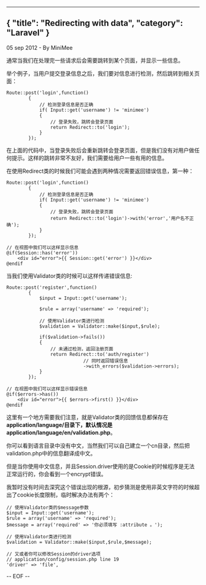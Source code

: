 -----
{
    "title": "Redirecting with data",
    "category": "Laravel"
}
-----

<p class="meta">05 sep 2012 - By MiniMee</p>

通常当我们在处理完一些请求后会需要跳转到某个页面，并显示一些信息。

举个例子，当用户提交登录信息之后，我们要对信息进行检测，然后跳转到相关页面：

    Route::post('login',function()
            {
                // 检测登录信息是否正确
                if( Input::get('username') != 'minimee')
                {
                    // 登录失败，跳转会登录页面
                    return Redirect::to('login');
                }
            });

在上面的代码中，当登录失败后会重新跳转会登录页面，但是我们没有对用户做任何提示。这样的跳转非常不友好，我们需要给用户一些有用的信息。

在使用Redirect类的时候我们可能会遇到两种情况需要返回错误信息，第一种：

    Route::post('login',function()
            {
                // 检测登录信息是否正确
                if( Input::get('username') != 'minimee')
                {
                    // 登录失败，跳转会登录页面
                    return Redirect::to('login')->with('error','用户名不正确');
                }
            });

    // 在视图中我们可以这样显示信息
    @if(Session::has('error'))
        <div id="error">{{ Session::get('error') }}</div>
    @endif

当我们使用Validator类的时候可以这样传递错误信息:

    Route::post('register',function()
            {
                $input = Input::get('username');

                $rule = array('username' => 'required');

                // 使用Validator类进行检测
                $validation = Validator::make($input,$rule);

                if($validation->fails())
                {
                    // 未通过检测，返回注册页面
                    return Redirect::to('auth/register')
                                // 同时返回错误信息
                                ->with_errors($validation->errors);
                }
            });

    // 在视图中我们可以这样显示错误信息
    @if($errors->has())
        <div id="error">{{ $errors->first() }}</div>
    @endif

这里有一个地方需要我们注意，就是Validator类的回馈信息都保存在**application/language/**目录下，默认情况是**application/language/en/validation.php**。

你可以看到语言目录中没有中文，当然我们可以自己建立一个cn目录，然后把validation.php中的信息翻译成中文。

但是当你使用中文信息，并且Session.driver使用的是Cookie的时候程序是无法正常运行的，你会看到一个encrypt错误。

我暂时没有时间去深究这个错误出现的根源，初步猜测是使用非英文字符的时候超出了cookie长度限制，临时解决办法有两个：

    // 使用Validator类的$message参数
    $input = Input::get('username');
    $rule = array('username' => 'required');
    $message = array('required' => '你必须填写 :attribute 。');

    // 使用Validator类进行检测
    $validation = Validator::make($input,$rule,$message);

    // 又或者你可以修改Session的driver选项
    // application/config/session.php line 19	
    'driver' => 'file',

-- EOF --
